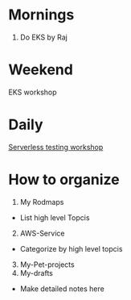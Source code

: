 

# Mornings

1. Do EKS by Raj

# Weekend

EKS workshop

# Daily

[Serverless testing workshop](https://catalog.us-east-1.prod.workshops.aws/workshops/0f9013f4-3960-426d-a445-dc3519b8e3d4/en-US)

# How to organize

1. My Rodmaps
- List high level Topcis
2. AWS-Service
- Categorize by high level topcis
3. My-Pet-projects
4. My-drafts
- Make detailed notes here